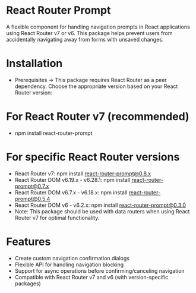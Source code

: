 # React Router Prompt
A flexible component for handling navigation prompts in React applications using React Router v7 or v6. This package helps prevent users from accidentally navigating away from forms with unsaved changes.

# Installation
- Prerequisites -> This package requires React Router as a peer dependency. Choose the appropriate version based on your React Router version:

# For React Router v7 (recommended)
- npm install react-router-prompt

# For specific React Router versions
- React Router v7: npm install react-router-prompt@0.8.x
- React Router DOM v6.19.x - v6.28.1: npm install react-router-prompt@0.7.x
- React Router DOM v6.7.x - v6.18.x: npm install react-router-prompt@0.5.4
- React Router DOM v6 - v6.2.x: npm install react-router-prompt@0.3.0
- Note: This package should be used with data routers when using React Router v7 for optimal functionality.

# Features
- Create custom navigation confirmation dialogs
- Flexible API for handling navigation blocking
- Support for async operations before confirming/canceling navigation
- Compatible with React Router v7 and v6 (with version-specific packages)
